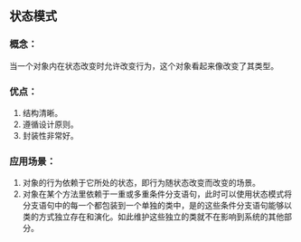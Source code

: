 状态模式
-----------
### 概念：

当一个对象内在状态改变时允许改变行为，这个对象看起来像改变了其类型。

### 优点：

1. 结构清晰。
2. 遵循设计原则。
3. 封装性非常好。

### 应用场景：

1. 对象的行为依赖于它所处的状态，即行为随状态改变而改变的场景。
2. 对象在某个方法里依赖于一重或多重条件分支语句，此时可以使用状态模式将分支语句中的每一个都包装到一个单独的类中，是的这些条件分支语句能够以类的方式独立存在和演化。如此维护这些独立的类就不在影响到系统的其他部分。